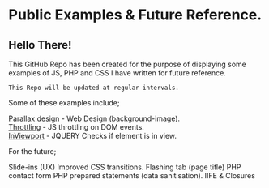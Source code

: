 # Public Examples & Future Reference.

## Hello There! 

This GitHub Repo has been created for the purpose of displaying some examples of JS, PHP and CSS I have written for future reference.

```
This Repo will be updated at regular intervals.
```
Some of these examples include;

[Parallax design]() - Web Design (background-image).\
[Throttling]() - JS throttling on DOM events.\
[InViewport]() - JQUERY Checks if element is in view.

For the future;

Slide-ins (UX)
Improved CSS transitions.
Flashing tab (page title)
PHP contact form
PHP prepared statements (data sanitisation).
IIFE & Closures




